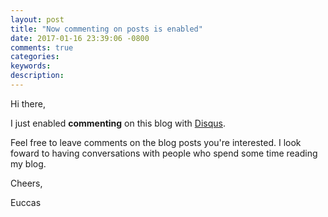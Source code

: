 ```yaml
---
layout: post
title: "Now commenting on posts is enabled"
date: 2017-01-16 23:39:06 -0800
comments: true
categories: 
keywords: 
description: 
---
```

Hi there,

I just enabled **commenting** on this blog with [Disqus](https://disqus.com/).

Feel free to leave comments on the blog posts you're interested. I look foward to having conversations with people who spend some time reading my blog.

Cheers,

Euccas
